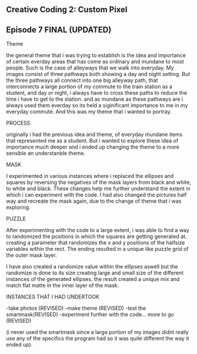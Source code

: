 ## Creative Coding 2: Custom Pixel

## Episode 7 FINAL (UPDATED)

Theme

the general theme that i was trying to establish is the idea and importance of certain everday areas that has come as ordinary and mundane to most people. Such is the case of alleyways that we walk into everyday. My images consist of three pathways both showing a day and night setting. But the three pathways all connect into one big alleyway path, that interconnects a large portion of my commute to the train station as a student, and day or night, i always have to cross these paths to reduce the time i have to get to the station. and as mundane as these pathways are i always used them everday so its held a siginificant importance to me in my everyday commute. And this was my theme that i wanted to portray.

PROCESS

originally i had the previous idea and theme, of everyday mundane items that represented me as a student. But i wanted to explore these idea of importance much deeper and i ended up changing the theme to a more sensible an understanble theme.

MASK

I experimented in various instances where i replaced the ellipses and squares by reversing the negatives of the mask layers from black and white, to white and black. These changes help me further understand the extent in which i can experiment with the code. I had also changed the pictures half way and recreate the mask again, due to the change of theme that i was exploring.

PUZZLE

After experimenting with the code to a large extent, i was able to find a way to randomized the positions in which the squares are getting generated at. creating a parameter that randomizes the x and y positions of the halfsize variables within the rect. The ending resulted in a unique like puzzle grid of the outer mask layer.

I have also created a randomize value within the ellipses aswell but the randomize is done to its size creating large and small size of the different instances of the generated ellipses. the result created a unique mix and match flat matte in the inner layer of the mask.


INSTANCES THAT I HAD UNDERTOOK

-take photos (REVISED)
-make theme (REVISED)
-test the smartmask(REVISED)
-experiment further with the code… more to go (REVISED)

(i never used the smartmask since a large portion of my images didnt really use any of the specifics the program had so it was quite different the way it ended up).

